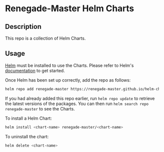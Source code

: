 # Renegade-Master Helm Charts

## Description

This repo is a collection of Helm Charts.

## Usage

[Helm](https://helm.sh) must be installed to use the Charts. Please refer to Helm's
[documentation](https://helm.sh/docs) to get started.

Once Helm has been set up correctly, add the repo as follows:

```sh
helm repo add renegade-master https://renegade-master.github.io/helm-charts
```

If you had already added this repo earlier, run `helm repo update` to retrieve the latest versions of the packages. You
can then run `helm search repo renegade-master` to see the Charts.

To install a Helm Chart:

```sh
helm install <chart-name> renegade-master/<chart-name> 
```

To uninstall the chart:

```sh
helm delete <chart-name> 
```
